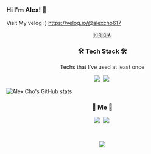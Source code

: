 ### Hi I'm Alex! 👋
Visit My velog :)
https://velog.io/@alexcho617


<p align="center">
🇰🇷🇨🇦
</p>

<h3 align="center">🛠 Tech Stack 🛠</h3>


<p align="center"> Techs that I've used at least once </p>

<p align="center">
  <img src="https://img.shields.io/badge/Python-3766AB?style=flat-square&logo=Python&logoColor=white"/></a>&nbsp 
  <img src="https://img.shields.io/badge/Java-007396?style=flat-square&logo=Java&logoColor=white"/></a>&nbsp 
 
</p>

![Alex Cho's GitHub stats](https://github-readme-stats.vercel.app/api?username=alexcho617&show_icons=true&theme=swift)



<h3 align="center"> 🧸 Me 🧸 </h3>
<p align="center">
  <a href="https://velog.io/@alexcho617"><img src="https://img.shields.io/badge/Tech%20Blog-11B48A?style=flat-square&logo=Vimeo&logoColor=white&link=https://velog.io/@alexcho617"/></a>&nbsp
  <a href="https://www.instagram.com/itssungjin/"><img src="https://img.shields.io/badge/Instagram-E4405F?style=flat-square&logo=Instagram&logoColor=white&link=https://www.instagram.com/itssungjin/"/></a>&nbsp
</p>
<br>

<p align="center">
  <a href="https://hits.seeyoufarm.com"><img src="https://hits.seeyoufarm.com/api/count/incr/badge.svg?url=https%3A%2F%2Fgithub.com%2Fwookyoungkim&count_bg=%23ED6DA3&title_bg=%2386757E&icon=github.svg&icon_color=%23E1DEDE&title=hits&edge_flat=false"/></a>
</p>

